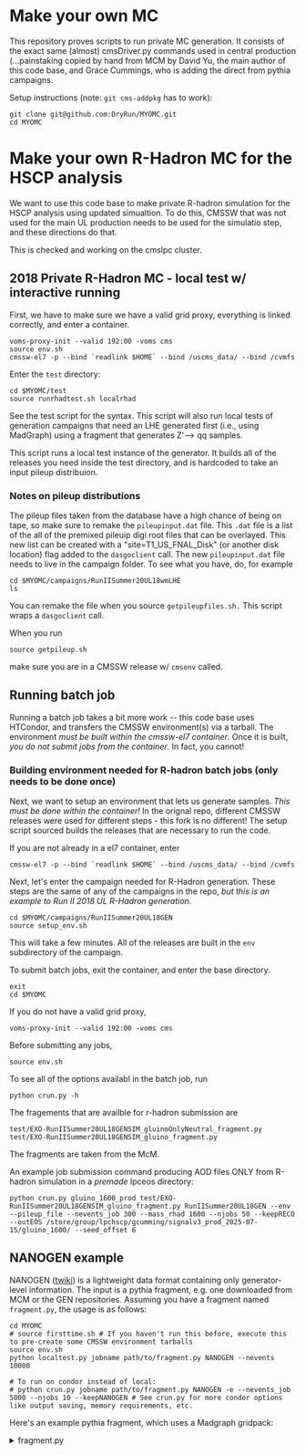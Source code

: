 # Make your own MC

This repository proves scripts to run private MC generation. It consists of the exact same (almost) cmsDriver.py commands used in central production (...painstaking copied by hand from MCM by David Yu, the main author of this code base, and Grace Cummings, who is adding the direct from pythia campaigns.

Setup instructions (note: `git cms-addpkg` has to work):
```
git clone git@github.com:DryRun/MYOMC.git
cd MYOMC
```
# Make your own R-Hadron MC for the HSCP analysis

We want to use this code base to make private R-hadron simulation for the HSCP analysis using updated simualtion. To do this, CMSSW that was not used for the main UL production needs to be used for the simulatio step, and these directions do that.

This is checked and working on the cmslpc cluster.


## 2018 Private R-Hadron MC - local test w/ interactive running

First, we have to make sure we have a valid grid proxy, everything is linked correctly, and enter a container.

```
voms-proxy-init --valid 192:00 -voms cms
source env.sh 
cmssw-el7 -p --bind `readlink $HOME` --bind /uscms_data/ --bind /cvmfs
```

Enter the `test` directory:

```
cd $MYOMC/test
source runrhadtest.sh localrhad
```

See the test script for the syntax. This script will also run local tests of generation campaigns that need an LHE generated first (i.e., using MadGraph) using a fragment that generates Z'--> qq samples.

This script runs a local test instance of the generator. It builds all of the releases you need inside the test directory, and is hardcoded to take an input pileup distribuion.

### Notes on pileup distributions

The pileup files taken from the database have a high chance of being on tape, so make sure to remake the `pileupinput.dat` file. This `.dat` file is a list of the all of the premixed pileuip digi root files that can be overlayed. This new list can be created  with a "site=T1_US_FNAL_Disk" (or another disk location) flag added to the `dasgoclient` call. The new `pileupinput.dat` file needs to live in the campaign folder. To see what you have, do, for example

```
cd $MYOMC/campaigns/RunIISummer20UL18wmLHE
ls
```

You can remake the file when you source `getpileupfiles.sh.` This script wraps a `dasgoclient` call.


When you run

```
source getpileup.sh
```

make sure you are in a CMSSW release w/ `cmsenv` called.

## Running batch job

Running a batch job takes a bit more work -- this code base uses HTCondor, and transfers the CMSSW environment(s) via a tarball. The environment *must be built within the cmssw-el7 container*. Once it is built, *you do not submit jobs from the container*. In fact, you cannot!

### Building environment needed for R-hadron batch jobs (only needs to be done once)

Next, we want to setup an environment that lets us generate samples. *This must be done within the container!* In the orignal repo, different CMSSW releases were used for different steps - this fork is no different! The setup script sourced builds the releases that are necessary to run the code.

If you are not already in a el7 container, enter

```
cmssw-el7 -p --bind `readlink $HOME` --bind /uscms_data/ --bind /cvmfs
```

Next, let's enter the campaign needed for R-Hadron generation. These steps are the same of any of the campaigns in the repo, *but this is an example to Run II 2018 UL R-Hadron generation*.

```
cd $MYOMC/campaigns/RunIISummer20UL18GEN
source setup_env.sh
```

This will take a few minutes. All of the releases are built in the `env` subdirectory of the campaign.

To submit batch jobs, exit the container, and enter the base directory.

```
exit
cd $MYOMC
```

If you do not have a valid grid proxy,

```
voms-proxy-init --valid 192:00 -voms cms
```

Before submitting any jobs,

```
source env.sh
```

To see all of the options availabl in the batch job, run

```
python crun.py -h
```

The fragements that are availble for r-hadron submission are

```
test/EXO-RunIISummer20UL18GENSIM_gluinoOnlyNeutral_fragment.py
test/EXO-RunIISummer20UL18GENSIM_gluino_fragment.py
```

The fragments are taken from the McM.

An example job submission command producing AOD files ONLY from R-hadron simulation in a *premade* lpceos directory:

```
python crun.py gluino_1600_prod test/EXO-RunIISummer20UL18GENSIM_gluino_fragment.py RunIISummer20UL18GEN --env --pileup_file --nevents_job 300 --mass_rhad 1600 --njobs 50 --keepRECO --outEOS /store/group/lpchscp/gcumming/signalv3_prod_2025-07-15/gluino_1600/ --seed_offset 6
```

## NANOGEN example
NANOGEN ([twiki](https://twiki.cern.ch/twiki/bin/viewauth/CMS/NanoGen)) is a lightweight data format containing only generator-level information. The input is a pythia fragment, e.g. one downloaded from MCM or the GEN repositories. Assuming you have a fragment named `fragment.py`, the usage is as follows:
```
cd MYOMC
# source firsttime.sh # If you haven't run this before, execute this to pre-create some CMSSW environment tarballs
source env.sh
python localtest.py jobname path/to/fragment.py NANOGEN --nevents 10000

# To run on condor instead of local:
# python crun.py jobname path/to/fragment.py NANOGEN -e --nevents_job 5000 --njobs 10 --keepNANOGEN # See crun.py for more condor options like output saving, memory requirements, etc.
```
Here's an example pythia fragment, which uses a Madgraph gridpack:
<details>

  <summary>fragment.py</summary>
  
  <pre>
    
import FWCore.ParameterSet.Config as cms

externalLHEProducer = cms.EDProducer("ExternalLHEProducer",
    args = cms.vstring('/eos/.../username/gridpacks/my_gridpack_slc7_amd64_gcc900_CMSSW_12_0_2_tarball.tar.xz'),
    nEvents = cms.untracked.uint32(5000),
    numberOfParameters = cms.uint32(1),
    outputFile = cms.string('cmsgrid_final.lhe'),
    generateConcurrently = cms.untracked.bool(True),
    scriptName = cms.FileInPath('GeneratorInterface/LHEInterface/data/run_generic_tarball_cvmfs.sh')
    #scriptName = cms.FileInPath('GeneratorInterface/LHEInterface/data/run_generic_tarball_xrootd.sh')
)
import FWCore.ParameterSet.Config as cms

from Configuration.Generator.Pythia8CommonSettings_cfi import *
from Configuration.Generator.MCTunes2017.PythiaCP5Settings_cfi import *
from Configuration.Generator.PSweightsPythia.PythiaPSweightsSettings_cfi import *

generator = cms.EDFilter("Pythia8ConcurrentHadronizerFilter",
    maxEventsToPrint = cms.untracked.int32(1),
    pythiaPylistVerbosity = cms.untracked.int32(1),
    pythiaHepMCVerbosity = cms.untracked.bool(False),
    comEnergy = cms.double(13000.),
    PythiaParameters = cms.PSet(
        pythia8CommonSettingsBlock,
        pythia8CP5SettingsBlock,
        pythia8PSweightsSettingsBlock,
        parameterSets = cms.vstring('pythia8CommonSettings',
                                    'pythia8CP5Settings',
                                    'pythia8PSweightsSettings'
                                    )
    )
)
    
  </pre>

</details>
